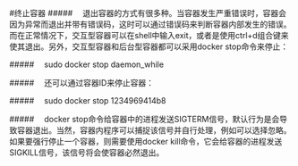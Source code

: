 #终止容器
#####&emsp; 退出容器的方式有很多种。当容器发生严重错误时，容器会因为异常而退出并带有错误码，这时可以通过错误码来判断容器内部发生的错误。而在正常情况下，交互型容器可以在shell中输入exit，或者是使用ctrl+d组合键来使其退出。另外，交互型容器和后台型容器都可以采用docker stop命令来停止：

#####&emsp; sudo docker stop daemon_while

#####&emsp; 还可以通过容器ID来停止容器：

#####&emsp; sudo docker stop 1234969414b8

#####&emsp; docker stop命令给容器中的进程发送SIGTERM信号，默认行为是会导致容器退出。当然，容器内程序可以捕捉该信号并自行处理，例如可以选择忽略。如果要强行停止一个容器，则需要使用docker kill命令，它会给容器的进程发送SIGKILL信号，该信号将会使容器必然退出。

